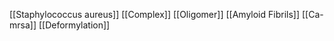 [[Staphylococcus aureus]]
[[Complex]]
[[Oligomer]]
[[Amyloid Fibrils]]
[[Ca-mrsa]]
[[Deformylation]]
